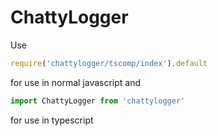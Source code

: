# ChattyLogger 
Use 
```javascript
require('chattylogger/tscomp/index').default
```
for use in normal javascript and 
```typescript
import ChattyLogger from 'chattylogger'
```
for use in typescript
